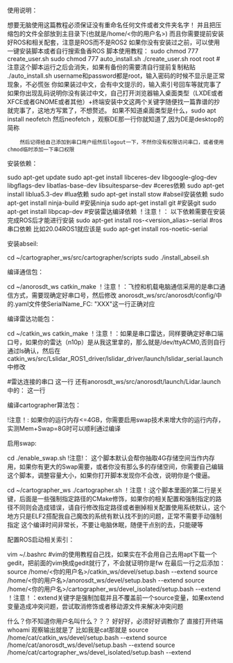 使用说明：

想要无脑使用这篇教程必须保证没有重命名任何文件或者文件夹名字！
并且把压缩包的文件全部放到主目录下(也就是/home/<你的用户名>)
而且你需要提前安装好ROS和相关配套，注意是ROS而不是ROS2
	如果你没有安装过之前，可以使用一键安装脚本或者自行搜索鱼香ROS
	脚本使用教程：
		sudo chmod 777 create_user.sh
		sudo chmod 777 auto_install.sh
		./create_user.sh root root #注意这个脚本运行之后会消失，如果有备份的需要清自行提前复制粘贴
		./auto_install.sh
		username和password都是root，输入密码的时候不显示是正常现象，不必慌张
		你如果装过中文，会有中文提示的，输入索引号回车等就完事了
		如果你出现乱码说明你没有装过中文，自己打开浏览器输入桌面类型（LXDE或者XFCE或者GNOME或者其他）+终端安装中文这两个关键字随便找一篇靠谱的抄就完事了，这地方写累了，不想赘述。
		如果不知道桌面类型是什么，sudo apt install neofetch
		然后neofetch ，观察DE那一行你就知道了,因为DE是desktop的简称
		
		然后记得给自己添加到串口用户组然后logout一下，不然你没有权限访问串口，或者使用chmod临时添加一下串口权限

安装依赖：

sudo apt-get update
sudo apt-get install libceres-dev libgoogle-glog-dev libgflags-dev libatlas-base-dev libsuitesparse-dev 	#ceres依赖
sudo apt-get install liblua5.3-dev	#lua依赖
sudo apt-get install stow	#abseil安装依赖
sudo apt-get install ninja-build	#安装ninja
sudo apt-get install git	#安装git
sudo apt-get install libpcap-dev	#安装雷达编译依赖
！注意！：
以下依赖需要在安装完成ROS后才能进行安装
sudo apt-get install ros-<version_alias>-serial #ros串口依赖
比如20.04ROS1就应该是
sudo apt-get install ros-noetic-serial




安装abseil:

cd ~/cartographer_ws/src/cartographer/scripts
sudo ./install_abseil.sh



编译通信包：

cd ~/anorosdt_ws
catkin_make
！注意！：飞控和机载电脑通信采用的是串口通信方式，需要现确定好串口号，然后修改
anorosdt_ws/src/anorosdt/config/中的.yaml文件使SerialName_FC: "XXX"这一行正确对应


编译雷达功能包：

cd ~/catkin_ws
catkin_make
！注意！：如果是串口雷达，同样要确定好串口端口号，如果你的雷达（n10p）是从我这里拿的，那么就是/dev/ttyACM0,否则自行通过ls确认，然后在catkin_ws/src/Lslidar_ROS1_driver/lslidar_driver/launch/lslidar_serial.launch中修改
<param name="serial_port" value="/dev/ttyACM0"/>                                  #雷达连接的串口 这一行
还有anorosdt_ws/src/anorosdt/launch/Lidar.launch中的：
            <param name="serial_port" value="/dev/ttyACM0"/>                       <!--雷达连接的串口--> 这一行



编译cartographer算法包：

!注意！:
如果你的运行内存<=4GB，你需要启用swap技术来增大你的运行内存，实测Mem+Swap=8G时可以顺利通过编译

启用swap:

cd
./enable_swap.sh
!注意!：
这个脚本默认会帮你抽取4G存储空间当作内存用，如果你有更大的Swap需要，或者你没有那么多的存储空间，你需要自己编辑这个脚本，调整容量大小，如果你打开脚本发现你不会改，说明你是个傻逼。

cd ~/cartographer_ws
./cartographer.sh
！注意！:这个脚本里面的第二行是关键，后面是一些强制指定路径的CMake修饰，如果你的相关配置和强制指定的路径不同则会造成错误，请自行修改指定路径或者删掉相关配置使用系统默认，这个地方只是ELF2搭配我自己魔改的系统有默认找不到的问题，正常不需要手动强制指定
这个编译时间非常长，不要让电脑休眠，随便干点别的去，只能硬等



配置ROS启动相关索引：

vim ~/.bashrc	#vim的使用教程自己找，如果实在不会用自己去用apt下载一个gedit，把前面的vim换成gedit就行了，不会就证明你是fw
在最后一行之后添加：
source /home/<你的用户名>/catkin_ws/devel/setup.bash --extend
source /home/<你的用户名>/anorosdt_ws/devel/setup.bash --extend
source /home/<你的用户名>/cartographer_ws/devel_isolated/setup.bash --extend
！注意！：extend关键字是强制加载并且不覆盖前一个source变量，如果extend变量造成冲突问题，尝试取消修饰或者移动源文件来解决冲突问题



什么？你不知道你用户名叫什么？？？
好好好，必须好好调教你了
直接打开终端whoami
观察输出就是了
比如我是cat那就是
source /home/cat/catkin_ws/devel/setup.bash --extend
source /home/cat/anorosdt_ws/devel/setup.bash --extend
source /home/cat/cartographer_ws/devel_isolated/setup.bash --extend
